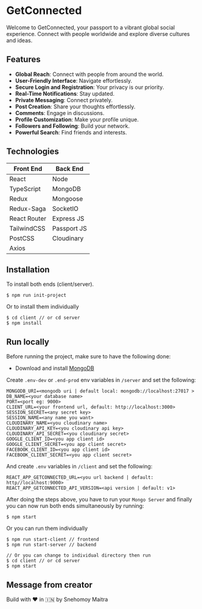 # GetConnected

Welcome to GetConnected, your passport to a vibrant global social experience. Connect with people worldwide and explore diverse cultures and ideas.

## Features

- **Global Reach**: Connect with people from around the world.
- **User-Friendly Interface**: Navigate effortlessly.
- **Secure Login and Registration**: Your privacy is our priority.
- **Real-Time Notifications**: Stay updated.
- **Private Messaging**: Connect privately.
- **Post Creation**: Share your thoughts effortlessly.
- **Comments**: Engage in discussions.
- **Profile Customization**: Make your profile unique.
- **Followers and Following**: Build your network.
- **Powerful Search**: Find friends and interests.

## Technologies
|   Front End |  Back End   |
| ----------- | ------------|
| React       | Node        |
| TypeScript  | MongoDB     |
| Redux       | Mongoose    |
| Redux-Saga  | SocketIO    |
| React Router| Express JS  |
| TailwindCSS | Passport JS |
| PostCSS     | Cloudinary  |
| Axios       |             |

## Installation
To install both ends (client/server). 
```
$ npm run init-project
```

Or to install them individually
```
$ cd client // or cd server
$ npm install
```

## Run locally
Before running the project, make sure to have the following done:
* Download and install [MongoDB](https://www.mongodb.com/)

Create ```.env-dev``` or ```.end-prod``` env variables in  ```/server```  and set the following:
```
MONGODB_URI=<mongodb uri | default local: mongodb://localhost:27017 >
DB_NAME=<your database name>
PORT=<port eg: 9000>
CLIENT_URL=<your frontend url, default: http://localhost:3000>
SESSION_SECRET=<any secret key>
SESSION_NAME=<any name you want>
CLOUDINARY_NAME=<you cloudinary name>
CLOUDINARY_API_KEY=<you cloudinary api key>
CLOUDINARY_API_SECRET=<you cloudinary secret>
GOOGLE_CLIENT_ID=<you app client id>
GOOGLE_CLIENT_SECRET=<you app client secret>
FACEBOOK_CLIENT_ID=<you app client id>
FACEBOOK_CLIENT_SECRET=<you app client secret>
```

And create ```.env``` variables in  ```/client```  and set the following:
```
REACT_APP_GETCONNECTED_URL=<you url backend | default: http//localhost:9000>
REACT_APP_GETCONNECTED_API_VERSION=<api version | default: v1>
```

After doing the steps above, you have to run your ```Mongo Server``` and finally you can now run both ends simultaneously by running: 

```
$ npm start
```

Or you can run them individually

```
$ npm run start-client // frontend
$ npm run start-server // backend

// Or you can change to individual directory then run 
$ cd client // or cd server
$ npm start
```

## Message from creator
Build with ♥️ in 🇮🇳 by Snehomoy Maitra